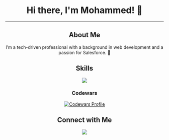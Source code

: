 <div align="center">
  <h1>Hi there, I'm Mohammed! 👋</h1>
<hr>
</div>
<h2 align="center"> About Me</h2>
<p align="center"> I’m a tech-driven professional with a background in web development and a passion for Salesforce. 🚀</p>
 

<h2 align="center">Skills</h2>
<p align="center">
  <span>
    <img src="https://skillicons.dev/icons?i=css,express,firebase,github,html,js,materialui,mysql,nodejs,postman,react,ts,vite,vscode&perline=5" />
  </span>
</p>

<h3 align="center">Codewars</h3>
<p align="center" >
    <a href="https://www.codewars.com/users/ham-oudi">
      <img src="https://www.codewars.com/users/ham-oudi/badges/large" alt="Codewars Profile"" />
    </a>
</p>

<h2 align="center">Connect with Me</h2>
<p align="center">
  <a href="https://www.linkedin.com/in/mohammed-hussein-3b425728a/"><img src="https://skillicons.dev/icons?i=linkedin"></a>
</p>
